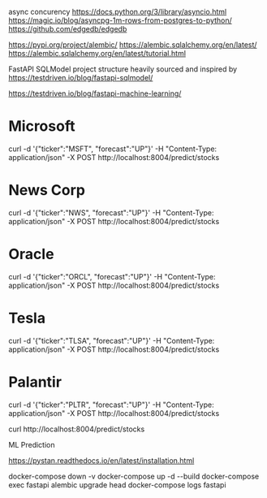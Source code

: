 

async concurency
https://docs.python.org/3/library/asyncio.html
https://magic.io/blog/asyncpg-1m-rows-from-postgres-to-python/
https://github.com/edgedb/edgedb

https://pypi.org/project/alembic/
https://alembic.sqlalchemy.org/en/latest/
https://alembic.sqlalchemy.org/en/latest/tutorial.html


FastAPI SQLModel project structure heavily sourced and inspired by 
https://testdriven.io/blog/fastapi-sqlmodel/


https://testdriven.io/blog/fastapi-machine-learning/




# Microsoft
curl -d '{"ticker":"MSFT", "forecast":"UP"}' -H "Content-Type: application/json" -X POST http://localhost:8004/predict/stocks

# News Corp
curl -d '{"ticker":"NWS", "forecast":"UP"}' -H "Content-Type: application/json" -X POST http://localhost:8004/predict/stocks

# Oracle
curl -d '{"ticker":"ORCL", "forecast":"UP"}' -H "Content-Type: application/json" -X POST http://localhost:8004/predict/stocks

# Tesla
curl -d '{"ticker":"TLSA", "forecast":"UP"}' -H "Content-Type: application/json" -X POST http://localhost:8004/predict/stocks

# Palantir
curl -d '{"ticker":"PLTR", "forecast":"UP"}' -H "Content-Type: application/json" -X POST http://localhost:8004/predict/stocks


curl http://localhost:8004/predict/stocks



ML Prediction

https://pystan.readthedocs.io/en/latest/installation.html


docker-compose down -v
docker-compose up -d --build
docker-compose exec fastapi alembic upgrade head
docker-compose logs fastapi